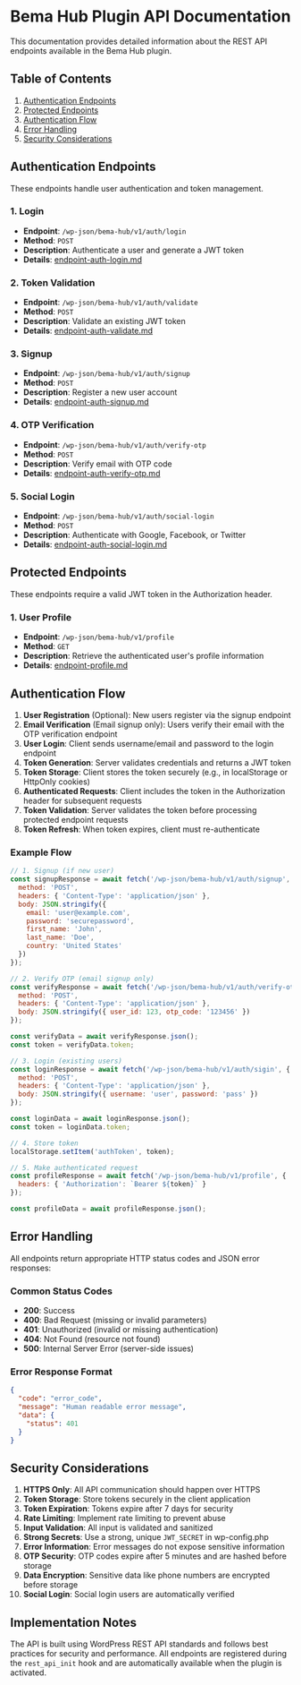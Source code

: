 # Bema Hub Plugin API Documentation

This documentation provides detailed information about the REST API endpoints available in the Bema Hub plugin.

## Table of Contents

1. [Authentication Endpoints](#authentication-endpoints)
2. [Protected Endpoints](#protected-endpoints)
3. [Authentication Flow](#authentication-flow)
4. [Error Handling](#error-handling)
5. [Security Considerations](#security-considerations)

## Authentication Endpoints

These endpoints handle user authentication and token management.

### 1. Login
- **Endpoint**: `/wp-json/bema-hub/v1/auth/login`
- **Method**: `POST`
- **Description**: Authenticate a user and generate a JWT token
- **Details**: [endpoint-auth-login.md](endpoint-auth-login.md)

### 2. Token Validation
- **Endpoint**: `/wp-json/bema-hub/v1/auth/validate`
- **Method**: `POST`
- **Description**: Validate an existing JWT token
- **Details**: [endpoint-auth-validate.md](endpoint-auth-validate.md)

### 3. Signup
- **Endpoint**: `/wp-json/bema-hub/v1/auth/signup`
- **Method**: `POST`
- **Description**: Register a new user account
- **Details**: [endpoint-auth-signup.md](endpoint-auth-signup.md)

### 4. OTP Verification
- **Endpoint**: `/wp-json/bema-hub/v1/auth/verify-otp`
- **Method**: `POST`
- **Description**: Verify email with OTP code
- **Details**: [endpoint-auth-verify-otp.md](endpoint-auth-verify-otp.md)

### 5. Social Login
- **Endpoint**: `/wp-json/bema-hub/v1/auth/social-login`
- **Method**: `POST`
- **Description**: Authenticate with Google, Facebook, or Twitter
- **Details**: [endpoint-auth-social-login.md](endpoint-auth-social-login.md)

## Protected Endpoints

These endpoints require a valid JWT token in the Authorization header.

### 1. User Profile
- **Endpoint**: `/wp-json/bema-hub/v1/profile`
- **Method**: `GET`
- **Description**: Retrieve the authenticated user's profile information
- **Details**: [endpoint-profile.md](endpoint-profile.md)

## Authentication Flow

1. **User Registration** (Optional): New users register via the signup endpoint
2. **Email Verification** (Email signup only): Users verify their email with the OTP verification endpoint
3. **User Login**: Client sends username/email and password to the login endpoint
4. **Token Generation**: Server validates credentials and returns a JWT token
5. **Token Storage**: Client stores the token securely (e.g., in localStorage or HttpOnly cookies)
6. **Authenticated Requests**: Client includes the token in the Authorization header for subsequent requests
7. **Token Validation**: Server validates the token before processing protected endpoint requests
8. **Token Refresh**: When token expires, client must re-authenticate

### Example Flow
```javascript
// 1. Signup (if new user)
const signupResponse = await fetch('/wp-json/bema-hub/v1/auth/signup', {
  method: 'POST',
  headers: { 'Content-Type': 'application/json' },
  body: JSON.stringify({ 
    email: 'user@example.com',
    password: 'securepassword',
    first_name: 'John',
    last_name: 'Doe',
    country: 'United States'
  })
});

// 2. Verify OTP (email signup only)
const verifyResponse = await fetch('/wp-json/bema-hub/v1/auth/verify-otp', {
  method: 'POST',
  headers: { 'Content-Type': 'application/json' },
  body: JSON.stringify({ user_id: 123, otp_code: '123456' })
});

const verifyData = await verifyResponse.json();
const token = verifyData.token;

// 3. Login (existing users)
const loginResponse = await fetch('/wp-json/bema-hub/v1/auth/sigin', {
  method: 'POST',
  headers: { 'Content-Type': 'application/json' },
  body: JSON.stringify({ username: 'user', password: 'pass' })
});

const loginData = await loginResponse.json();
const token = loginData.token;

// 4. Store token
localStorage.setItem('authToken', token);

// 5. Make authenticated request
const profileResponse = await fetch('/wp-json/bema-hub/v1/profile', {
  headers: { 'Authorization': `Bearer ${token}` }
});

const profileData = await profileResponse.json();
```

## Error Handling

All endpoints return appropriate HTTP status codes and JSON error responses:

### Common Status Codes
- **200**: Success
- **400**: Bad Request (missing or invalid parameters)
- **401**: Unauthorized (invalid or missing authentication)
- **404**: Not Found (resource not found)
- **500**: Internal Server Error (server-side issues)

### Error Response Format
```json
{
  "code": "error_code",
  "message": "Human readable error message",
  "data": {
    "status": 401
  }
}
```

## Security Considerations

1. **HTTPS Only**: All API communication should happen over HTTPS
2. **Token Storage**: Store tokens securely in the client application
3. **Token Expiration**: Tokens expire after 7 days for security
4. **Rate Limiting**: Implement rate limiting to prevent abuse
5. **Input Validation**: All input is validated and sanitized
6. **Strong Secrets**: Use a strong, unique `JWT_SECRET` in wp-config.php
7. **Error Information**: Error messages do not expose sensitive information
8. **OTP Security**: OTP codes expire after 5 minutes and are hashed before storage
9. **Data Encryption**: Sensitive data like phone numbers are encrypted before storage
10. **Social Login**: Social login users are automatically verified

## Implementation Notes

The API is built using WordPress REST API standards and follows best practices for security and performance. All endpoints are registered during the `rest_api_init` hook and are automatically available when the plugin is activated.